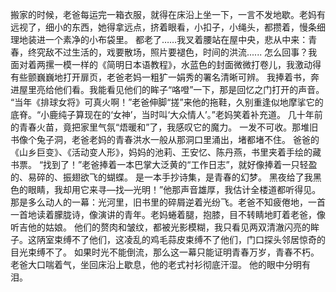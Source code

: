 搬家的时候，老爸每运完一箱衣服，就得在床沿上坐一下，一言不发地歇。老妈有远视了，细小的东西，她得拿远点，挤着眼看，小扣子，小绳头，都攒着，慢条细理地装进一个素净的小布袋里。
都老了……我叉着腰站在屋中央，悲从中来：青春，终究敌不过生活的，戏要散场，照片要褪色，时间的洪流......
怎么回事？我面对着两摞一模一样的《简明日本语教程》，水蓝色的封面微微打卷儿，我激动得有些颤巍巍地打开扉页，老爸老妈一粗犷一娟秀的署名清晰可辨。
我捧着书，奔进屋里亮给他们看。我能看见他们的眸子“咯噔”一下，那是回忆之门打开的声音。
“当年《排球女将》可真火啊！”老爸伸脚“搓”来他的拖鞋，久别重逢似地摩挲它的底脊。
​“小鹿纯子算现在的‘女神’，当时叫‘大众情人’。”老妈笑着补充道。
几十年前的青春火苗，竟把家里气氛“焐暖和”了，我感叹它的魔力。
一发不可收。那堆旧书像个兔子洞，老爸老妈的青春洪水一般从那洞口里涌出，堵都堵不住。
爸爸的《山乡巨变》、《活动变人形》，妈妈的池莉、王安忆、陈丹燕，书里夹着手绘的藏书票。
“找到了！”老爸捧着一本巴掌大泛黄的“工作日志”，就好像捧着一只轻盈的、易碎的、振翅欲飞的蝴蝶。
是一本手抄诗集，是青春的幻梦。
黑夜给了我黑色的眼睛，我却用它来寻—找—光明！”他那声音雄厚，我估计全楼道都听得见。
那是多么动人的一幕：光河里，旧书里的碎屑逆着光纷飞。老爸不知疲倦地，一首一首地读着朦胧诗，像演讲的青年。老妈蜷着腿，抱膝，目不转睛地盯着老爸，像听吉他的姑娘。
他们的赘肉和皱纹，都被光影模糊，我只看见两双清澈闪亮的眸子。这陃室束缚不了他们，这凌乱的鸡毛蒜皮束缚不了他们，门口探头邻居惊奇的目光束缚不了。
如果时光不能倒流，那么这一幕只能证明青春万岁，青春不朽。
老爸大口喘着气，坐回床沿上歇息，他的老式衬衫彻底汗湿。
他的眼中分明有泪。
